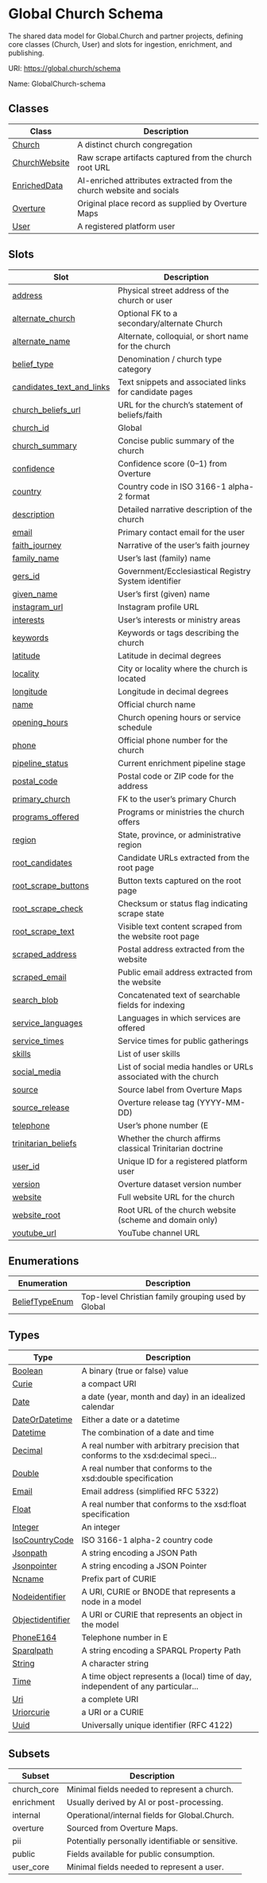 # Global Church Schema

The shared data model for Global.Church and partner projects, defining core classes (Church, User) and slots for ingestion, enrichment, and publishing.


URI: https://global.church/schema

Name: GlobalChurch-schema



## Classes

| Class | Description |
| --- | --- |
| [Church](Church.md) | A distinct church congregation |
| [ChurchWebsite](ChurchWebsite.md) | Raw scrape artifacts captured from the church root URL |
| [EnrichedData](EnrichedData.md) | AI-enriched attributes extracted from the church website and socials |
| [Overture](Overture.md) | Original place record as supplied by Overture Maps |
| [User](User.md) | A registered platform user |



## Slots

| Slot | Description |
| --- | --- |
| [address](address.md) | Physical street address of the church or user |
| [alternate_church](alternate_church.md) | Optional FK to a secondary/alternate Church |
| [alternate_name](alternate_name.md) | Alternate, colloquial, or short name for the church |
| [belief_type](belief_type.md) | Denomination / church type category |
| [candidates_text_and_links](candidates_text_and_links.md) | Text snippets and associated links for candidate pages |
| [church_beliefs_url](church_beliefs_url.md) | URL for the church’s statement of beliefs/faith |
| [church_id](church_id.md) | Global |
| [church_summary](church_summary.md) | Concise public summary of the church |
| [confidence](confidence.md) | Confidence score (0–1) from Overture |
| [country](country.md) | Country code in ISO 3166-1 alpha-2 format |
| [description](description.md) | Detailed narrative description of the church |
| [email](email.md) | Primary contact email for the user |
| [faith_journey](faith_journey.md) | Narrative of the user’s faith journey |
| [family_name](family_name.md) | User’s last (family) name |
| [gers_id](gers_id.md) | Government/Ecclesiastical Registry System identifier |
| [given_name](given_name.md) | User’s first (given) name |
| [instagram_url](instagram_url.md) | Instagram profile URL |
| [interests](interests.md) | User’s interests or ministry areas |
| [keywords](keywords.md) | Keywords or tags describing the church |
| [latitude](latitude.md) | Latitude in decimal degrees |
| [locality](locality.md) | City or locality where the church is located |
| [longitude](longitude.md) | Longitude in decimal degrees |
| [name](name.md) | Official church name |
| [opening_hours](opening_hours.md) | Church opening hours or service schedule |
| [phone](phone.md) | Official phone number for the church |
| [pipeline_status](pipeline_status.md) | Current enrichment pipeline stage |
| [postal_code](postal_code.md) | Postal code or ZIP code for the address |
| [primary_church](primary_church.md) | FK to the user’s primary Church |
| [programs_offered](programs_offered.md) | Programs or ministries the church offers |
| [region](region.md) | State, province, or administrative region |
| [root_candidates](root_candidates.md) | Candidate URLs extracted from the root page |
| [root_scrape_buttons](root_scrape_buttons.md) | Button texts captured on the root page |
| [root_scrape_check](root_scrape_check.md) | Checksum or status flag indicating scrape state |
| [root_scrape_text](root_scrape_text.md) | Visible text content scraped from the website root page |
| [scraped_address](scraped_address.md) | Postal address extracted from the website |
| [scraped_email](scraped_email.md) | Public email address extracted from the website |
| [search_blob](search_blob.md) | Concatenated text of searchable fields for indexing |
| [service_languages](service_languages.md) | Languages in which services are offered |
| [service_times](service_times.md) | Service times for public gatherings |
| [skills](skills.md) | List of user skills |
| [social_media](social_media.md) | List of social media handles or URLs associated with the church |
| [source](source.md) | Source label from Overture Maps |
| [source_release](source_release.md) | Overture release tag (YYYY-MM-DD) |
| [telephone](telephone.md) | User’s phone number (E |
| [trinitarian_beliefs](trinitarian_beliefs.md) | Whether the church affirms classical Trinitarian doctrine |
| [user_id](user_id.md) | Unique ID for a registered platform user |
| [version](version.md) | Overture dataset version number |
| [website](website.md) | Full website URL for the church |
| [website_root](website_root.md) | Root URL of the church website (scheme and domain only) |
| [youtube_url](youtube_url.md) | YouTube channel URL |


## Enumerations

| Enumeration | Description |
| --- | --- |
| [BeliefTypeEnum](BeliefTypeEnum.html) | Top-level Christian family grouping used by Global |


## Types

| Type | Description |
| --- | --- |
| [Boolean](Boolean.md) | A binary (true or false) value |
| [Curie](Curie.md) | a compact URI |
| [Date](Date.md) | a date (year, month and day) in an idealized calendar |
| [DateOrDatetime](DateOrDatetime.md) | Either a date or a datetime |
| [Datetime](Datetime.md) | The combination of a date and time |
| [Decimal](Decimal.md) | A real number with arbitrary precision that conforms to the xsd:decimal speci... |
| [Double](Double.md) | A real number that conforms to the xsd:double specification |
| [Email](Email.md) | Email address (simplified RFC 5322) |
| [Float](Float.md) | A real number that conforms to the xsd:float specification |
| [Integer](Integer.md) | An integer |
| [IsoCountryCode](IsoCountryCode.md) | ISO 3166-1 alpha-2 country code |
| [Jsonpath](Jsonpath.md) | A string encoding a JSON Path |
| [Jsonpointer](Jsonpointer.md) | A string encoding a JSON Pointer |
| [Ncname](Ncname.md) | Prefix part of CURIE |
| [Nodeidentifier](Nodeidentifier.md) | A URI, CURIE or BNODE that represents a node in a model |
| [Objectidentifier](Objectidentifier.md) | A URI or CURIE that represents an object in the model |
| [PhoneE164](PhoneE164.md) | Telephone number in E |
| [Sparqlpath](Sparqlpath.md) | A string encoding a SPARQL Property Path |
| [String](String.md) | A character string |
| [Time](Time.md) | A time object represents a (local) time of day, independent of any particular... |
| [Uri](Uri.md) | a complete URI |
| [Uriorcurie](Uriorcurie.md) | a URI or a CURIE |
| [Uuid](Uuid.md) | Universally unique identifier (RFC 4122) |

## Subsets

| Subset | Description |
| --- | --- |
| church_core | Minimal fields needed to represent a church. |
| enrichment | Usually derived by AI or post-processing. |
| internal | Operational/internal fields for Global.Church. |
| overture | Sourced from Overture Maps. |
| pii | Potentially personally identifiable or sensitive. |
| public | Fields available for public consumption. |
| user_core | Minimal fields needed to represent a user. |
